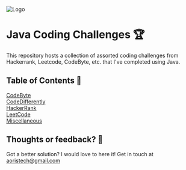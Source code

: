 ![Logo](E:\Documents\Education\Computation\Projects\Aoristech\Design\white_logo_color_background.jpg)
# Java Coding Challenges 🏆
This repository hosts a collection of assorted coding challenges from Hackerrank, Leetcode, CodeByte, etc. that I've completed using Java.
## Table of Contents 📖
[CodeByte](#codebyte)  
[CodeDifferently](#codedifferently)  
[HackerRank](#hackerrank)  
[LeetCode](#leetcode)  
[Miscellaneous](#miscellaneous)
## Thoughts or feedback? 💬
Got a better solution? I would love to here it! Get in touch at aoristech@gmail.com